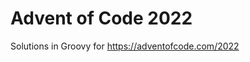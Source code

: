 Advent of Code 2022
===================
Solutions in Groovy for https://adventofcode.com/2022

<!--- advent_readme_stars table --->